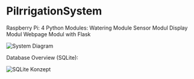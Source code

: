 # PiIrrigationSystem

Raspberry Pi:
4 Python Modules: 
Watering Module
Sensor Modul
Display Modul
Webpage Modul with Flask

![System Diagram](https://github.com/Laceleaf/PiIrrigationSystem/assets/76946697/695cbb23-541e-4308-85ef-a6e750d4c29d)


Database Overview (SQLite):

![SQLite Konzept](https://github.com/Laceleaf/PiIrrigationSystem/assets/76946697/98c5a5aa-16ac-40d4-a970-464271a55cc1)
